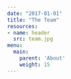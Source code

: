 ```yaml
---
date: "2017-01-01"
title: "The Team"
resources:
- name: header
  src: team.jpg
menu:
  main:
    parent: 'About'
    weight: 15
---
```

